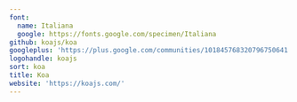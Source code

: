```yaml
---
font:
  name: Italiana
  google: https://fonts.google.com/specimen/Italiana
github: koajs/koa
googleplus: 'https://plus.google.com/communities/101845768320796750641'
logohandle: koajs
sort: koa
title: Koa
website: 'https://koajs.com/'
---
```

